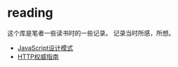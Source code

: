 # reading
这个库是笔者一些读书时的一些记录。 记录当时所感，所想。
 * [JavaScript设计模式](JavaScript设计模式/readme.md)
 * [HTTP权威指南](HTTP权威指南/readme.md)